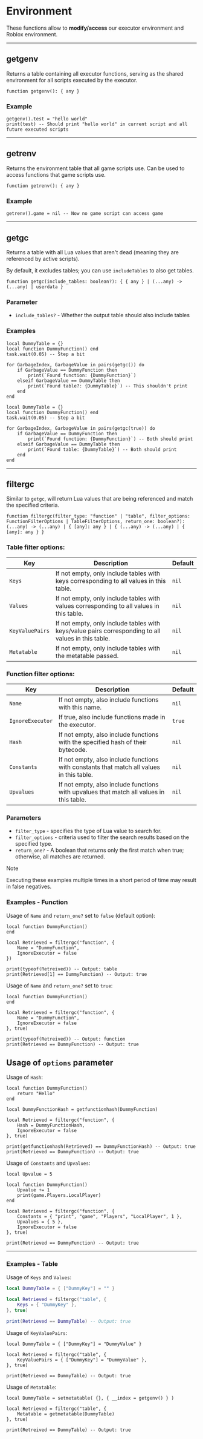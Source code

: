 # Environment

These functions allow to **modify/access** our executor environment and Roblox environment.

---

## getgenv

Returns a table containing all executor functions, serving as the shared environment for all scripts executed by the executor.

```luau
function getgenv(): { any }
```

### Example

```luau
getgenv().test = "hello world"
print(test) -- Should print "hello world" in current script and all future executed scripts
```

---

## getrenv

Returns the environment table that all game scripts use. Can be used to access functions that game scripts use.

```luau
function getrenv(): { any }
```

### Example

```luau
getrenv().game = nil -- Now no game script can access game
```

---

## getgc

Returns a table with all Lua values that aren't dead (meaning they are referenced by active scripts).

By default, it excludes tables; you can use `includeTables` to also get tables.

```luau
function getgc(include_tables: boolean?): { { any } | (...any) -> (...any) | userdata }
```

### Parameter

- `include_tables?` - Whether the output table should also include tables

### Examples

```luau
local DummyTable = {}
local function DummyFunction() end
task.wait(0.05) -- Step a bit

for GarbageIndex, GarbageValue in pairs(getgc()) do
    if GarbageValue == DummyFunction then
        print(`Found function: {DummyFunction}`)
    elseif GarbageValue == DummyTable then
        print(`Found table?: {DummyTable}`) -- This shouldn't print
    end
end
```

```luau
local DummyTable = {}
local function DummyFunction() end
task.wait(0.05) -- Step a bit

for GarbageIndex, GarbageValue in pairs(getgc(true)) do
    if GarbageValue == DummyFunction then
        print(`Found function: {DummyFunction}`) -- Both should print
    elseif GarbageValue == DummyTable then
        print(`Found table: {DummyTable}`) -- Both should print
    end
end
```

---

## filtergc

Similar to `getgc`, will return Lua values that are being referenced and match the specified criteria.

```luau
function filtergc(filter_type: "function" | "table", filter_options: FunctionFilterOptions | TableFilterOptions, return_one: boolean?): (...any) -> (...any) | { [any]: any } | { (...any) -> (...any) | { [any]: any } }
```

### Table filter options:

| Key            | Description                                                                                       | Default |
| -------------- | ------------------------------------------------------------------------------------------------- | ------- |
| `Keys`         | If not empty, only include tables with keys corresponding to all values in this table.             |  `nil`  |
| `Values`       | If not empty, only include tables with values corresponding to all values in this table.           |  `nil`  |
| `KeyValuePairs`| If not empty, only include tables with keys/value pairs corresponding to all values in this table. |  `nil`  |
| `Metatable`    | If not empty, only include tables with the metatable passed.                                       |  `nil`  |

### Function filter options:

| Key             | Description                                                                             | Default |
| --------------- | --------------------------------------------------------------------------------------- | ------- |
| `Name`          | If not empty, also include functions with this name.                                     |  `nil`  |
| `IgnoreExecutor`| If true, also include functions made in the executor.                                    |  `true` |
| `Hash`          | If not empty, also include functions with the specified hash of their bytecode.                  |  `nil`  |
| `Constants`     | If not empty, also include functions with constants that match all values in this table. |  `nil`  |
| `Upvalues`      | If not empty, also include functions with upvalues that match all values in this table.  |  `nil`  |

### Parameters

- `filter_type` - specifies the type of Lua value to search for.
- `filter_options` - criteria used to filter the search results based on the specified type.
- `return_one?` - A boolean that returns only the first match when true; otherwise, all matches are returned.

> [!NOTE]
> Executing these examples multiple times in a short period of time may result in false negatives.

### Examples - Function


Usage of `Name` and `return_one?` set to `false` (default option):
```luau
local function DummyFunction() 
end

local Retrieved = filtergc("function", {
    Name = "DummyFunction", 
    IgnoreExecutor = false
})

print(typeof(Retreived)) -- Output: table
print(Retrieved[1] == DummyFunction) -- Output: true
```

Usage of `Name` and `return_one?` set to `true`:
```luau
local function DummyFunction() 
end

local Retrieved = filtergc("function", {
    Name = "DummyFunction", 
    IgnoreExecutor = false
}, true)

print(typeof(Retreived)) -- Output: function
print(Retrieved == DummyFunction) -- Output: true
```

## Usage of `options` parameter

Usage of `Hash`:
```luau
local function DummyFunction() 
    return "Hello" 
end

local DummyFunctionHash = getfunctionhash(DummyFunction)

local Retrieved = filtergc("function", {
    Hash = DummyFunctionHash, 
    IgnoreExecutor = false
}, true)

print(getfunctionhash(Retrieved) == DummyFunctionHash) -- Output: true
print(Retrieved == DummyFunction) -- Output: true
```

Usage of `Constants` and `Upvalues`:
```luau
local Upvalue = 5

local function DummyFunction() 
    Upvalue += 1
    print(game.Players.LocalPlayer)
end

local Retrieved = filtergc("function", { 
    Constants = { "print", "game", "Players", "LocalPlayer", 1 },
    Upvalues = { 5 },
    IgnoreExecutor = false
}, true)

print(Retrieved == DummyFunction) -- Output: true
```

---

### Examples - Table

Usage of `Keys` and `Values`:
```lua
local DummyTable = { ["DummyKey"] = "" }

local Retrieved = filtergc("table", {
    Keys = { "DummyKey" },
}, true)

print(Retrieved == DummyTable) -- Output: true
```

Usage of `KeyValuePairs`:
```luau
local DummyTable = { ["DummyKey"] = "DummyValue" }

local Retrieved = filtergc("table", {
    KeyValuePairs = { ["DummyKey"] = "DummyValue" },
}, true)

print(Retrieved == DummyTable) -- Output: true
```

Usage of `Metatable`:
```luau
local DummyTable = setmetatable( {}, { __index = getgenv() } )

local Retrieved = filtergc("table", { 
    Metatable = getmetatable(DummyTable) 
}, true)

print(Retreived == DummyTable) -- Output: true
```
